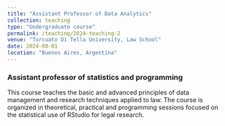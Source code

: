 ```yaml
---
title: "Assistant Professor of Data Analytics"
collection: teaching
type: "Undergraduate course"
permalink: /teaching/2024-teaching-2
venue: "Torcuato Di Tella University, Law School"
date: 2024-08-01
location: "Buenos Aires, Argentina"
---
```


### Assistant professor of statistics and programming 

This course teaches the basic and advanced principles of data management and research techniques applied to law. The course is organized in theoretical, practical and programming sessions focused on the statistical use of RStudio for legal research.
